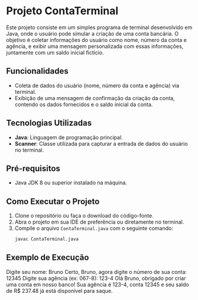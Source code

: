 # Projeto ContaTerminal

Este projeto consiste em um simples programa de terminal desenvolvido em Java, onde o usuário pode simular a criação de uma conta bancária. O objetivo é coletar informações do usuário como nome, número da conta e agência, e exibir uma mensagem personalizada com essas informações, juntamente com um saldo inicial fictício.

## Funcionalidades

- Coleta de dados do usuário (nome, número da conta e agência) via terminal.
- Exibição de uma mensagem de confirmação da criação da conta, contendo os dados fornecidos e o saldo inicial da conta.

## Tecnologias Utilizadas

- **Java**: Linguagem de programação principal.
- **Scanner**: Classe utilizada para capturar a entrada de dados do usuário no terminal.

## Pré-requisitos

- Java JDK 8 ou superior instalado na máquina.

## Como Executar o Projeto

1. Clone o repositório ou faça o download do código-fonte.
2. Abra o projeto em sua IDE de preferência ou diretamente no terminal.
3. Compile o arquivo `ContaTerminal.java` com o seguinte comando:
   ```bash
   javac ContaTerminal.java

## Exemplo de Execução

Digite seu nome:
Bruno
Certo, Bruno, agora digite o número de sua conta:
12345
Digite sua agência (ex: 067-8):
123-4
Olá Bruno, obrigado por criar uma conta em nosso banco!
Sua agência é 123-4, conta 12345 e seu saldo de R$ 237.48 já está disponível para saque.


